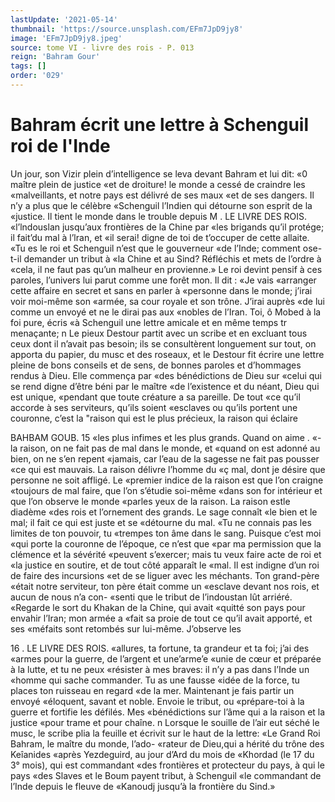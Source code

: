 ```yaml
---
lastUpdate: '2021-05-14'
thumbnail: 'https://source.unsplash.com/EFm7JpD9jy8'
image: 'EFm7JpD9jy8.jpeg'
source: tome VI - livre des rois - P. 013
reign: 'Bahram Gour'
tags: []
order: '029'
---
```


# Bahram écrit une lettre à Schenguil roi de l'Inde

Un jour, son Vizir plein d’intelligence se leva devant Bahram et lui dit: «0 maître plein de justice «et de droiture! le monde a cessé de craindre les «malveillants, et notre pays est délivré de ses maux «et de ses dangers. Il n’y a plus que le célèbre «Schenguil l’Indien qui détourne son esprit de la
«justice. Il tient le monde dans le trouble depuis
M . LE LIVRE DES ROIS. «l’lndouslan jusqu’aux frontières de la Chine par
«les brigands qu’il protége; il fait’du mal à l’lran, et
«il serai! digne de toi de t’occuper de cette allaite. «Tu es le roi et Schenguil n’est que le gouverneur «de l’Inde; comment ose-t-il demander un tribut à «la Chine et au Sind? Réfléchis et mets de l’ordre à «cela, il ne faut pas qu’un malheur en provienne.»
Le roi devint pensif à ces paroles, l’univers lui parut comme une forêt mon. Il dit : «Je vais «arranger cette affaire en secret et sans en parler à «personne dans le monde; j’irai voir moi-même son «armée, sa cour royale et son trône. J’irai auprès
«de lui comme un envoyé et ne le dirai pas aux «nobles de l’Iran. Toi, ô Mobed à la foi pure, écris
«à Schenguil une lettre amicale et en même temps
tr menaçante; n Le pieux Destour partit avec un scribe et en excluant tous ceux dont il n’avait pas besoin;
ils se consultèrent longuement sur tout, on apporta du papier, du musc et des roseaux, et le Destour fit écrire une lettre pleine de bons conseils et de sens, de bonnes paroles et d’hommages rendus à Dieu.
Elle commença par «des bénédictions de Dieu sur
«celui qui se rend digne d’être béni par le maître
«de l’existence et du néant, Dieu qui est unique, «pendant que toute créature a sa pareille. De tout
«ce qu’il accorde à ses serviteurs, qu’ils soient «esclaves ou qu’ils portent une couronne, c’est la "raison qui est le plus précieux, la raison qui éclaire

BAHBAM GOUB. 15 «les plus infimes et les plus grands. Quand on aime .
«- la raison, on ne fait pas de mal dans le monde, et «quand on est adonné au bien, on ne s’en repent «jamais, car l’eau de la sagesse ne fait pas pousser
«ce qui est mauvais. La raison délivre l’homme du
«ç mal, dont je désire que personne ne soit affligé. Le «premier indice de la raison est que l’on craigne «toujours de mal faire, que l’on s’étudie soi-même
«dans son for intérieur et que l’on observe le monde «parles yeux de la raison. La raison estle diadème «des rois et l’ornement des grands. Le sage connaît
«le bien et le mal; il fait ce qui est juste et se «détourne du mal.
«Tu ne connais pas les limites de ton pouvoir, tu «trempes ton âme dans le sang. Puisque c’est moi
«qui porte la couronne de l’époque, ce n’est que
«par ma permission que la clémence et la sévérité «peuvent s’exercer; mais tu veux faire acte de roi et
«la justice en soutire, et de tout côté apparaît le «mal. Il est indigne d’un roi de faire des incursions «et de se liguer avec les méchants. Ton grand-père «était notre serviteur, ton père était comme un «esclave devant nos rois, et aucun de nous n’a con- «senti que le tribut de l’indoustan lût arriéré. «Regarde le sort du Khakan de la Chine, qui avait «quitté son pays pour envahir l’Iran; mon armée a
«fait sa proie de tout ce qu’il avait apporté, et ses «méfaits sont retombés sur lui-même. J’observe les

16 . LE LIVRE DES ROIS.
«allures, ta fortune, ta grandeur et ta foi; j’ai des «armes pour la guerre, de l’argent et une’arme’e
«unie de cœur et préparée à la lutte, et tu ne peux «résister à mes braves: il n’y a pas dans l’Inde un
«homme qui sache commander. Tu as une fausse «idée de la force, tu places ton ruisseau en regard «de la mer. Maintenant je fais partir un envoyé «éloquent, savant et noble. Envoie le tribut, ou «prépare-toi à la guerre et fortifie les défilés. Mes «bénédictions sur l’âme qui a la raison et la justice
«pour trame et pour chaîne. n
Lorsque le souille de l’air eut séché le musc, le
scribe plia la feuille et écrivit sur le haut de la lettre: «Le Grand Roi Bahram, le maître du monde, l’ado- «rateur de Dieu,qui a hérité du trône des Keîanides
«après Yezdeguird, au jour d’Ard du mois de «Khordad (le 17 du 3° mois), qui est commandant «des frontières et protecteur du pays, à qui le pays «des Slaves et le Boum payent tribut, à Schenguil «le commandant de l’Inde depuis le fleuve de «Kanoudj jusqu’à la frontière du Sind.»
